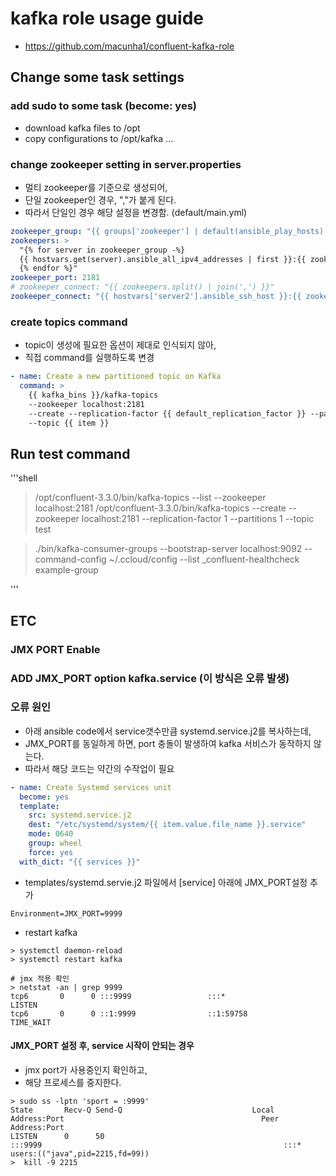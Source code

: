# kafka role usage guide
- https://github.com/macunha1/confluent-kafka-role

## Change some task settings
### add sudo to some task (become: yes)
- download kafka files to /opt
- copy configurations to /opt/kafka ...

### change zookeeper setting in server.properties
- 멀티 zookeeper를 기준으로 생성되어,
- 단일 zookeeper인 경우, ","가 붙게 된다.
- 따라서 단일인 경우 해당 설정을 변경함. (default/main.yml)
```yml
zookeeper_group: "{{ groups['zookeeper'] | default(ansible_play_hosts) }}"
zookeepers: >
  "{% for server in zookeeper_group -%}
  {{ hostvars.get(server).ansible_all_ipv4_addresses | first }}:{{ zookeeper_port }}
  {% endfor %}"
zookeeper_port: 2181
# zookeeper_connect: "{{ zookeepers.split() | join(',') }}"
zookeeper_connect: "{{ hostvars['server2'].ansible_ssh_host }}:{{ zookeeper_port }}"
```

### create topics command
- topic이 생성에 필요한 옵션이 제대로 인식되지 않아,
- 직접 command를 실행하도록 변경
```yml
- name: Create a new partitioned topic on Kafka
  command: >
    {{ kafka_bins }}/kafka-topics
    --zookeeper localhost:2181
    --create --replication-factor {{ default_replication_factor }} --partitions 1
    --topic {{ item }}
```


## Run test command

'''shell
> /opt/confluent-3.3.0/bin/kafka-topics --list --zookeeper localhost:2181
> /opt/confluent-3.3.0/bin/kafka-topics --create --zookeeper localhost:2181 --replication-factor 1 --partitions 1 --topic test

> ./bin/kafka-consumer-groups --bootstrap-server localhost:9092 --command-config ~/.ccloud/config --list  _confluent-healthcheck  example-group

'''

## ETC
### JMX PORT Enable
### ADD JMX_PORT option kafka.service (이 방식은 오류 발생)
### 오류 원인
- 아래 ansible code에서 service갯수만큼 systemd.service.j2를 복사하는데,
- JMX_PORT를 동일하게 하면, port 충돌이 발생하여 kafka 서비스가 동작하지 않는다.
- 따라서 해당 코드는 약간의 수작업이 필요
```yml
- name: Create Systemd services unit
  become: yes
  template:
    src: systemd.service.j2
    dest: "/etc/systemd/system/{{ item.value.file_name }}.service"
    mode: 0640
    group: wheel
    force: yes
  with_dict: "{{ services }}"
```


- templates/systemd.servie.j2 파일에서 [service] 아래에 JMX_PORT설정 추가
```
Environment=JMX_PORT=9999
```

- restart kafka
```
> systemctl daemon-reload
> systemctl restart kafka

# jmx 적용 확인
> netstat -an | grep 9999
tcp6       0      0 :::9999                 :::*                    LISTEN     
tcp6       0      0 ::1:9999                ::1:59758               TIME_WAIT  
```
#### JMX_PORT 설정 후, service 시작이 안되는 경우
- jmx port가 사용중인지 확인하고,
- 해당 프로세스를 중지한다.
```
> sudo ss -lptn 'sport = :9999'
State       Recv-Q Send-Q                             Local Address:Port                                            Peer Address:Port              
LISTEN      0      50                                            :::9999                                                      :::*                   users:(("java",pid=2215,fd=99))
>  kill -9 2215
```
